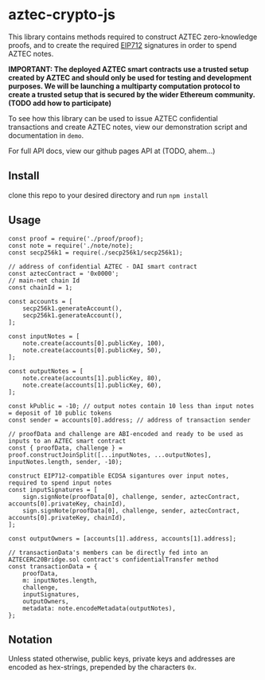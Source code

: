 # aztec-crypto-js

This library contains methods required to construct AZTEC zero-knowledge proofs, and to create the required [EIP712](https://github.com/ethereum/EIPs/blob/master/EIPS/eip-712.md) signatures in order to spend AZTEC notes.  

**IMPORTANT: The deployed AZTEC smart contracts use a trusted setup created by AZTEC and should only be used for testing and development purposes. We will be launching a multiparty computation protocol to create a trusted setup that is secured by the wider Ethereum community. (TODO add how to participate)**

To see how this library can be used to issue AZTEC confidential transactions and create AZTEC notes, view our demonstration script and documentation in ```demo```.  

For full API docs, view our github pages API at (TODO, ahem...)

## Install

clone this repo to your desired directory and run ```npm install```

## Usage

```
const proof = require('./proof/proof);
const note = require('./note/note);
const secp256k1 = require(./secp256k1/secp256k1);

// address of confidential AZTEC - DAI smart contract
const aztecContract = '0x0000';
// main-net chain Id
const chainId = 1;

const accounts = [
    secp256k1.generateAccount(),
    secp256k1.generateAccount(),
];

const inputNotes = [
    note.create(accounts[0].publicKey, 100),
    note.create(accounts[0].publicKey, 50),
];

const outputNotes = [
    note.create(accounts[1].publicKey, 80),
    note.create(accounts[1].publicKey, 60),
];

const kPublic = -10; // output notes contain 10 less than input notes = deposit of 10 public tokens
const sender = accounts[0].address; // address of transaction sender

// proofData and challenge are ABI-encoded and ready to be used as inputs to an AZTEC smart contract
const { proofData, challenge } = proof.constructJoinSplit([...inputNotes, ...outputNotes], inputNotes.length, sender, -10);

construct EIP712-compatible ECDSA sigantures over input notes, required to spend input notes
const inputSignatures = [
    sign.signNote(proofData[0], challenge, sender, aztecContract, accounts[0].privateKey, chainId),
    sign.signNote(proofData[0], challenge, sender, aztecContract, accounts[0].privateKey, chainId),
];

const outputOwners = [accounts[1].address, accounts[1].address];

// transactionData's members can be directly fed into an AZTECERC20Bridge.sol contract's confidentialTransfer method
const transactionData = {
    proofData,
    m: inputNotes.length,
    challenge,
    inputSignatures,
    outputOwners,
    metadata: note.encodeMetadata(outputNotes),
};
```

## Notation

Unless stated otherwise, public keys, private keys and addresses are encoded as hex-strings, prepended by the characters ```0x```.